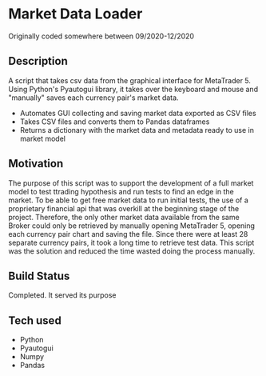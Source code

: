 # Market Data Loader
Originally coded somewhere between 09/2020-12/2020

## Description
A script that takes csv data from the graphical interface for MetaTrader 5. Using Python's Pyautogui library, it takes over the
keyboard and mouse and "manually" saves each currency pair's market data.
- Automates GUI collecting and saving market data exported as CSV files
- Takes CSV files and converts them to Pandas dataframes
- Returns a dictionary with the market data and metadata ready to use in market model

## Motivation
The purpose of this script was to support the development of a full market model to test ttrading hypothesis and run tests to find an edge in the market. To be able to get free market data to run initial tests, the use of a proprietary financial api that was overkill at the beginning stage of the project. Therefore, the only other market data available from the same Broker could only be retrieved by manually opening MetaTrader 5, opening each currency pair chart and saving the file. Since there were at least 28 separate currency pairs, it took a long time to retrieve test data. This script was the solution and reduced the time wasted doing the process manually.

## Build Status
Completed. It served its purpose

## Tech used
- Python
- Pyautogui
- Numpy
- Pandas



